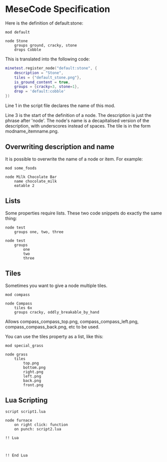 MeseCode Specification
======================


Here is the definition of default:stone:

```
mod default

node Stone
	groups ground, cracky, stone
	drops Cobble
```

This is translated into the following code:

```Lua
minetest.register_node("default:stone", {
	description = "Stone",
	tiles = {"default_stone.png"},
	is_ground_content = true,
	groups = {cracky=3, stone=1},
	drop = 'default:cobble'
})
```

Line 1 in the script file declares the name of this mod.

Line 3 is the start of the definition of a node.
The description is just the phrase after 'node'.
The node's name is a decapitalised version of the description,
with underscores instead of spaces.
The tile is in the form modname_itemname.png.

Overwriting description and name
--------------------------------

It is possible to overwrite the name of a node or item.
For example:

```
mod some_foods

node Milk Chocolate Bar
	name chocolate_milk
	eatable 2
```

Lists
-----

Some properties require lists.
These two code snippets do exactly the same thing:

```
node test
	groups one, two, three
```


```
node test
	groups
		one
		two
		three
```
Tiles
-----

Sometimes you want to give a node multiple tiles.

```
mod compass

node Compass
	tiles 6x
	groups cracky, oddly_breakable_by_hand
```

Allows compass_compass_top.png, compass_compass_left.png, compass_compass_back.png, etc to be used.

You can use the tiles property as a list, like this:

```
mod special_grass

node grass
	tiles
		top.png
		bottom.png
		right.png
		left.png
		back.png
		front.png
```

Lua Scripting
-------------

```
script script1.lua
```

```
node furnace
	on right click: function
	on punch: script2.lua
```

```
!! Lua



!! End Lua
```
